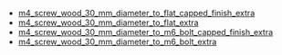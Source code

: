 * [m4_screw_wood_30_mm_diameter_to_flat_capped_finish_extra](m4_screw_wood_30_mm_diameter_to_flat_capped_finish_extra)
* [m4_screw_wood_30_mm_diameter_to_flat_extra](m4_screw_wood_30_mm_diameter_to_flat_extra)
* [m4_screw_wood_30_mm_diameter_to_m6_bolt_capped_finish_extra](m4_screw_wood_30_mm_diameter_to_m6_bolt_capped_finish_extra)
* [m4_screw_wood_30_mm_diameter_to_m6_bolt_extra](m4_screw_wood_30_mm_diameter_to_m6_bolt_extra)
